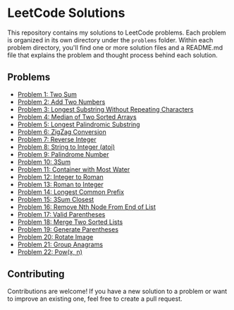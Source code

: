 # LeetCode Solutions

This repository contains my solutions to LeetCode problems. Each problem is organized in its own directory under the `problems` folder. Within each problem directory, you'll find one or more solution files and a README.md file that explains the problem and thought process behind each solution.

## Problems

- [Problem 1: Two Sum](./problems/two-sum/README.md)
- [Problem 2: Add Two Numbers](./problems/add-two-numbers/README.md)
- [Problem 3: Longest Substring Without Repeating Characters](./problems/longest-substring-without-repeating-characters/)
- [Problem 4: Median of Two Sorted Arrays](./problems/median-of-two-sorted-arrays)
- [Problem 5: Longest Palindromic Substring](./problems/longest-palindromic-substring)
- [Problem 6: ZigZag Conversion](./problems/zigzag-conversion)
- [Problem 7: Reverse Integer](./problems/reverse-integer)
- [Problem 8: String to Integer (atoi)](./problems/string-to-integer-(atoi))
- [Problem 9: Palindrome Number](./problems/palindrome-number)
- [Problem 10: 3Sum](./problems/3sum)
- [Problem 11: Container with Most Water](./problems/container-with-most-water)
- [Problem 12: Integer to Roman](./problems/integer-to-roman)
- [Problem 13: Roman to Integer](./problems/roman-to-integer)
- [Problem 14: Longest Common Prefix](./problems/longest-common-prefix)
- [Problem 15: 3Sum Closest](./problems/3sum-closest)
- [Problem 16: Remove Nth Node From End of List](./problems/remove-nth-node-from-end-of-list)
- [Problem 17: Valid Parentheses](./problems/valid-parentheses)
- [Problem 18: Merge Two Sorted Lists](./problems/merge-two-sorted-lists)
- [Problem 19: Generate Parentheses](./problems/generate-parentheses)
- [Problem 20: Rotate Image](./problems/rotate-image)
- [Problem 21: Group Anagrams](./problems/group-anagrams)
- [Problem 22: Pow(x, n)](./problems/pow)

## Contributing

Contributions are welcome! If you have a new solution to a problem or want to improve an existing one, feel free to create a pull request.
